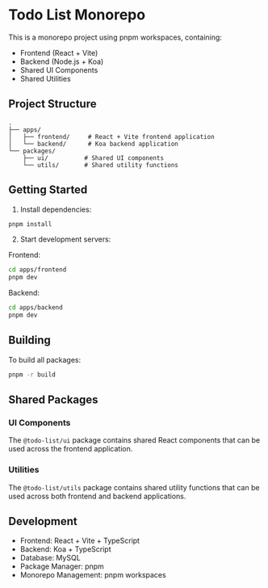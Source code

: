 # Todo List Monorepo

This is a monorepo project using pnpm workspaces, containing:
- Frontend (React + Vite)
- Backend (Node.js + Koa)
- Shared UI Components
- Shared Utilities

## Project Structure

```
.
├── apps/
│   ├── frontend/     # React + Vite frontend application
│   └── backend/      # Koa backend application
└── packages/
    ├── ui/          # Shared UI components
    └── utils/       # Shared utility functions
```

## Getting Started

1. Install dependencies:
```bash
pnpm install
```

2. Start development servers:

Frontend:
```bash
cd apps/frontend
pnpm dev
```

Backend:
```bash
cd apps/backend
pnpm dev
```

## Building

To build all packages:
```bash
pnpm -r build
```

## Shared Packages

### UI Components
The `@todo-list/ui` package contains shared React components that can be used across the frontend application.

### Utilities
The `@todo-list/utils` package contains shared utility functions that can be used across both frontend and backend applications.

## Development

- Frontend: React + Vite + TypeScript
- Backend: Koa + TypeScript
- Database: MySQL
- Package Manager: pnpm
- Monorepo Management: pnpm workspaces


